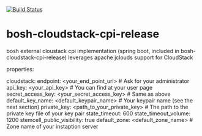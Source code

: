 [![Build Status](https://travis-ci.org/Orange-OpenSource/bosh-cloudstack-cpi-release.png)](https://travis-ci.org/Orange-OpenSource/bosh-cloudstack-cpi-release)



# bosh-cloudstack-cpi-release

bosh external cloustack cpi implementation (spring boot, included in bosh-cloudstack-cpi-release)
leverages apache jclouds support for CloudStack


properties:

   cloudstack:
      endpoint: <your_end_point_url> # Ask for your administrator
      api_key: <your_api_key> # You can find at your user page
      secret_access_key: <your_secret_access_key> # Same as above
      default_key_name: <default_keypair_name> # Your keypair name (see the next section)
      private_key: <path_to_your_private_key> # The path to the private key file of your key pair
      state_timeout: 600
      state_timeout_volume: 1200
      stemcell_public_visibility: true
      default_zone: <default_zone_name> # Zone name of your instaption server
